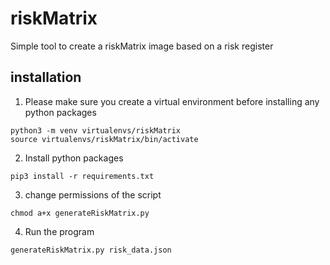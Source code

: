 # riskMatrix
Simple tool to create a riskMatrix image based on a risk register

## installation

1. Please make sure you create a virtual environment before installing any python packages

```
python3 -m venv virtualenvs/riskMatrix 
source virtualenvs/riskMatrix/bin/activate
```

2. Install python packages
```
pip3 install -r requirements.txt  
```

3. change permissions of the script
```
chmod a+x generateRiskMatrix.py
```

4. Run the program
```
generateRiskMatrix.py risk_data.json
```